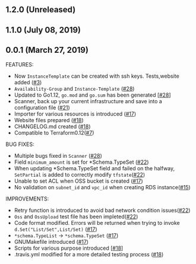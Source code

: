 ## 1.2.0 (Unreleased)
## 1.1.0 (July 08, 2019)
## 0.0.1 (March 27, 2019)

FEATURES:

* Now `InstanceTemplate` can be created with ssh keys. Tests,website added ([#3](https://github.com/terraform-providers/terraform-provider-jdcloud/issues/3))
* `Availability-Group` and `Instance-Template` ([#28](https://github.com/terraform-providers/terraform-provider-jdcloud/issues/28))
* Updated to Go1.12, `go.mod` and `go.sum` has been generated [[#28](https://github.com/terraform-providers/terraform-provider-jdcloud/issues/28)] 
* Scanner, back up your current infrastructure and save into a configuration file ([#21](https://github.com/terraform-providers/terraform-provider-jdcloud/issues/21))
* Importer for various resources is introduced ([#17](https://github.com/terraform-providers/terraform-provider-jdcloud/issues/17))
* Website files prepared ([#18](https://github.com/terraform-providers/terraform-provider-jdcloud/issues/18))
* CHANGELOG.md created ([#18](https://github.com/terraform-providers/terraform-provider-jdcloud/issues/18))
* Compatible to Terraform0.12([#7](https://github.com/terraform-providers/terraform-provider-jdcloud/issues/7))

BUG FIXES:

* Multiple bugs fixed in `Scanner` ([#28](https://github.com/terraform-providers/terraform-provider-jdcloud/issues/28))
* Field `minimum_amount` is set for *Schema.TypeSet ([#22](https://github.com/terraform-providers/terraform-provider-jdcloud/issues/22))
* When updating *Schema.TypeSet field and failed on the halfway, `SetPartial` is added to correctly modify `tfstate`([#22](https://github.com/terraform-providers/terraform-provider-jdcloud/issues/22))
* Unable to set ACL when OSS bucket is created ([#17](https://github.com/terraform-providers/terraform-provider-jdcloud/issues/17))
* No validation on `subnet_id` and `vpc_id` when creating RDS instance([#15](https://github.com/terraform-providers/terraform-provider-jdcloud/issues/15))

IMPROVEMENTS:

* Retry function is introduced to avoid bad network condition issues([#22](https://github.com/terraform-providers/terraform-provider-jdcloud/issues/22))
* `Oss` and `OssUpload` test file has been impleted([#22](https://github.com/terraform-providers/terraform-provider-jdcloud/issues/22))
* Code format modified. Errors will be returned when trying to invoke `d.Set("List/Set",List/Set)` ([#17](https://github.com/terraform-providers/terraform-provider-jdcloud/issues/17))
* `*schema.TypeList` -> `*schema.TypeSet` ([#17](https://github.com/terraform-providers/terraform-provider-jdcloud/issues/17))
* GNUMakefile introduced ([#17](https://github.com/terraform-providers/terraform-provider-jdcloud/issues/17))
* Scripts for various purpose introduced [[#18](https://github.com/terraform-providers/terraform-provider-jdcloud/issues/18)] 
* .travis.yml modified for a more detailed testing process ([#18](https://github.com/terraform-providers/terraform-provider-jdcloud/issues/18))
